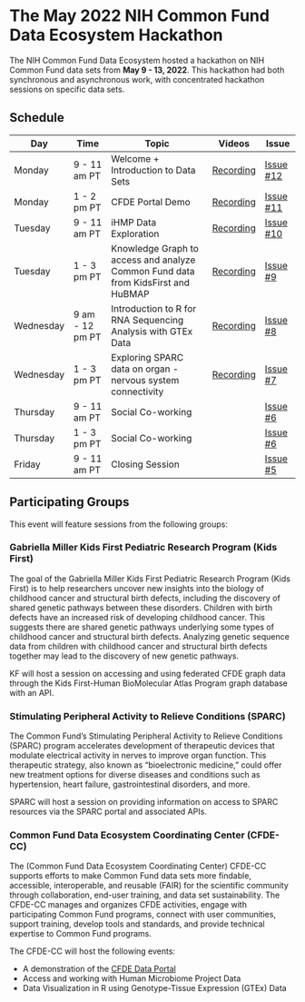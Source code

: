 # The May 2022 NIH Common Fund Data Ecosystem Hackathon

The NIH Common Fund Data Ecosystem hosted a hackathon on NIH Common Fund data sets from **May 9 - 13, 2022**. This hackathon had both synchronous and asynchronous work, with concentrated hackathon sessions on specific data sets. 

## Schedule

| Day | Time | Topic | Videos | Issue |
| --- | --- | --- | --- | --- |
| Monday | 9 - 11 am PT | Welcome + Introduction to Data Sets | [Recording](https://video.ucdavis.edu/media/Hackathon+Day+One+-+Welcome+and+Introductions/1_qmmpzu62) |  [Issue #12][12] |
| Monday | 1 - 2 pm PT | CFDE Portal Demo | [Recording](https://video.ucdavis.edu/media/CFDE+May+Hackathon+-+Portal+Demo/1_isfmcnh8) | [Issue #11][11] |
| Tuesday | 9 - 11 am PT | iHMP Data Exploration | [Recording](https://video.ucdavis.edu/media/CFDE+May+Hackathon+-+iHMP+Exploration/1_0idhsq43) | [Issue #10][10] |
| Tuesday | 1 - 3 pm PT | Knowledge Graph to access and analyze Common Fund data from KidsFirst and HuBMAP | [Recording](https://video.ucdavis.edu/media/CFDE+May+Hackathon+-+Knowledge+Graph/1_blpnnnz8) | [Issue #9][9] |
| Wednesday | 9 am - 12 pm PT | Introduction to R for RNA Sequencing Analysis with GTEx Data | [Recording](https://video.ucdavis.edu/media/CFDE+May+Hackathon+-+Intro+to+R+for+RNA-Seq/1_61sjku7o) | [Issue #8][8] |
| Wednesday | 1 - 3 pm PT | Exploring SPARC data on organ - nervous system connectivity | [Recording](https://video.ucdavis.edu/media/CFDE+May+Hackathon+-+SPARC+Exploration/1_vt6hfw62) | [Issue #7][7] |
| Thursday | 9 - 11 am PT | Social Co-working |   | [Issue #6][6] |
| Thursday | 1 - 3 pm PT | Social Co-working |   | [Issue #6][6]  |
| Friday | 9 - 11 am PT | Closing Session  |   | [Issue #5][5] |


## Participating Groups

This event will feature sessions from the following groups:

### Gabriella Miller Kids First Pediatric Research Program (Kids First) 

The goal of the Gabriella Miller Kids First Pediatric Research Program (Kids First) is to help researchers uncover new insights into the biology of childhood cancer and structural birth defects, including the discovery of shared genetic pathways between these disorders. Children with birth defects have an increased risk of developing childhood cancer. This suggests there are shared genetic pathways underlying some types of childhood cancer and structural birth defects. Analyzing genetic sequence data from children with childhood cancer and structural birth defects together may lead to the discovery of new genetic pathways.

KF will host a session on accessing and using federated CFDE graph data through the Kids First-Human BioMolecular Atlas Program graph database with an API.

### Stimulating Peripheral Activity to Relieve Conditions (SPARC)

The Common Fund’s Stimulating Peripheral Activity to Relieve Conditions (SPARC) program accelerates development of therapeutic devices that modulate electrical activity in nerves to improve organ function. This therapeutic strategy, also known as “bioelectronic medicine,” could offer new treatment options for diverse diseases and conditions such as hypertension, heart failure, gastrointestinal disorders, and more.

SPARC will host a session on providing information on access to SPARC resources via the SPARC portal and associated APIs.

### Common Fund Data Ecosystem Coordinating Center (CFDE-CC)

The (Common Fund Data Ecosystem Coordinating Center) CFDE-CC supports efforts to make Common Fund data sets more findable, accessible, interoperable, and reusable (FAIR) for the scientific community through collaboration, end-user training, and data set sustainability. The CFDE-CC manages and organizes CFDE activities, engage with participating Common Fund programs, connect with user communities, support training, develop tools and standards, and provide technical expertise to Common Fund programs. 

The CFDE-CC will host the following events:

- A demonstration of the [CFDE Data Portal](https://app.nih-cfde.org/)
- Access and working with Human Microbiome Project Data 
- Data Visualization in R using Genotype-Tissue Expression (GTEx) Data


[12]: https://github.com/nih-cfde/2022-may-hackathon/issues/12
[11]: https://github.com/nih-cfde/2022-may-hackathon/issues/11
[10]: https://github.com/nih-cfde/2022-may-hackathon/issues/10
[9]: https://github.com/nih-cfde/2022-may-hackathon/issues/9
[8]: https://github.com/nih-cfde/2022-may-hackathon/issues/8
[7]: https://github.com/nih-cfde/2022-may-hackathon/issues/7
[6]: https://github.com/nih-cfde/2022-may-hackathon/issues/6
[5]: https://github.com/nih-cfde/2022-may-hackathon/issues/5
